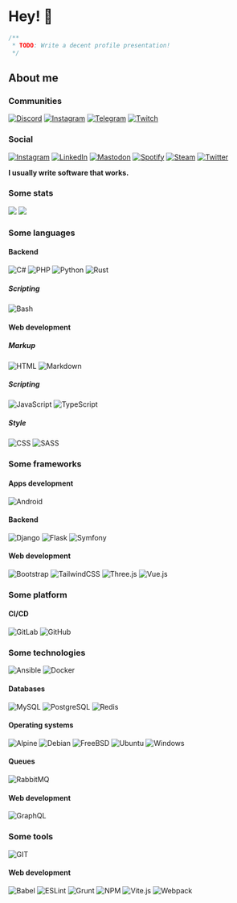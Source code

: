 # Hey! 👋

```typescript
/**
 * TODO: Write a decent profile presentation!
 */
```

<!-- https://shields.io/ -->
<!-- https://simpleicons.org/ -->

## About me

### Communities

[![Discord](https://img.shields.io/static/v1?color=5865F2&label=&logo=discord&logoColor=white&message=Discord&style=flat)](https://discord.gg/5QvHTwzvqW)
[![Instagram](https://img.shields.io/static/v1?color=E4405F&label=&logo=instagram&logoColor=white&message=Instagram&style=flat)](https://www.instagram.com/bylothink/)
[![Telegram](https://img.shields.io/static/v1?color=26A5E4&label=&logo=telegram&logoColor=white&message=Telegram&style=flat)](https://t.me/bylothink)
[![Twitch](https://img.shields.io/static/v1?color=9146FF&label=&logo=twitch&logoColor=white&message=Twitch&style=flat)](https://www.twitch.tv/bylothink)

### Social

[![Instagram](https://img.shields.io/static/v1?color=E4405F&label=&logo=instagram&logoColor=white&message=Instagram&style=flat)](https://www.instagram.com/byloth.dev/)
[![LinkedIn](https://img.shields.io/static/v1?color=0A66C2&label=&logo=linkedin&logoColor=white&message=LinkedIn&style=flat)](https://www.linkedin.com/in/byloth/)
[![Mastodon](https://img.shields.io/static/v1?color=6364FF&label=&logo=mastodon&logoColor=white&message=Mastodon&style=flat)](https://mastodon.uno/@byloth)
[![Spotify](https://img.shields.io/static/v1?color=1DB954&label=&logo=spotify&logoColor=white&message=Spotify&style=flat)](https://open.spotify.com/user/21q4g5zjmgfv5qctquiqawkgq)
[![Steam](https://img.shields.io/static/v1?color=000000&label=&logo=steam&logoColor=white&message=Steam&style=flat)](https://steamcommunity.com/id/byloth/)
[![Twitter](https://img.shields.io/static/v1?color=1DA1F2&label=&logo=twitter&logoColor=white&message=Twitter&style=flat)](https://twitter.com/BylothDev)

**I usually write software that works.**

### Some stats

<img src="https://github-readme-stats.vercel.app/api?username=Byloth&count_private=true&show_icons=true" />
<img src="https://github-readme-stats.vercel.app/api/top-langs/?username=Byloth&hide=html&langs_count=10&layout=compact" />

### Some languages

#### Backend

<img src="https://img.shields.io/static/v1?color=239120&label=&logo=csharp&logoColor=white&message=C%23&style=flat"
     alt="C#"
     title="C#" />
<img src="https://img.shields.io/static/v1?color=777BB4&label=&logo=php&logoColor=white&message=PHP&style=flat"
     alt="PHP"
     title="PHP" />
<img src="https://img.shields.io/static/v1?color=3776AB&label=&logo=python&logoColor=white&message=Python&style=flat"
     alt="Python"
     title="Python" />
<img src="https://img.shields.io/static/v1?color=000000&label=&logo=rust&logoColor=white&message=Rust&style=flat"
     alt="Rust"
     title="Rust" />

##### Scripting

<img src="https://img.shields.io/static/v1?color=4EAA25&label=&logo=gnubash&logoColor=white&message=Bash&style=flat"
     alt="Bash"
     title="Bash" />

#### Web development

##### Markup

<img src="https://img.shields.io/static/v1?color=E34F26&label=&logo=html5&logoColor=white&message=HTML&style=flat"
     alt="HTML"
     title="HTML" />
<img src="https://img.shields.io/static/v1?color=000000&label=&logo=markdown&logoColor=white&message=Markdown&style=flat"
     alt="Markdown"
     title="Markdown" />

##### Scripting

<img src="https://img.shields.io/static/v1?color=F7DF1E&label=&logo=javascript&logoColor=black&message=JavaScript&style=flat"
     alt="JavaScript"
     title="JavaScript" />
<img src="https://img.shields.io/static/v1?color=3178C6&label=&logo=typescript&logoColor=white&message=TypeScript&style=flat"
     alt="TypeScript"
     title="TypeScript" />

##### Style

<img src="https://img.shields.io/static/v1?color=1572B6&label=&logo=css3&logoColor=white&message=CSS&style=flat"
     alt="CSS"
     title="CSS" />
<img src="https://img.shields.io/static/v1?color=CC6699&label=&logo=sass&logoColor=white&message=SASS&style=flat"
     alt="SASS"
     title="SASS" />

### Some frameworks

#### Apps development

<img src="https://img.shields.io/static/v1?color=3DDC84&label=&logo=android&logoColor=white&message=Android&style=flat"
     alt="Android"
     title="Android" />

#### Backend

<img src="https://img.shields.io/static/v1?color=092E20&label=&logo=django&logoColor=white&message=Django&style=flat"
     alt="Django"
     title="Django" />
<img src="https://img.shields.io/static/v1?color=000000&label=&logo=flask&logoColor=white&message=Flask&style=flat"
     alt="Flask"
     title="Flask" />
<img src="https://img.shields.io/static/v1?color=000000&label=&logo=symfony&logoColor=white&message=Symfony&style=flat"
     alt="Symfony"
     title="Symfony" />

#### Web development

<img src="https://img.shields.io/static/v1?color=7952B3&label=&logo=bootstrap&logoColor=white&message=Bootstrap&style=flat"
     alt="Bootstrap"
     title="Bootstrap" />
<img src="https://img.shields.io/static/v1?color=06B6D4&label=&logo=tailwindcss&logoColor=white&message=TailwindCSS&style=flat"
     alt="TailwindCSS"
     title="TailwindCSS" />
<img src="https://img.shields.io/static/v1?color=000000&label=&logo=three.js&logoColor=white&message=Three.js&style=flat"
     alt="Three.js"
     title="Three.js" />
<img src="https://img.shields.io/static/v1?color=4FC08D&label=&logo=vue.js&logoColor=white&message=Vue.js&style=flat"
     alt="Vue.js"
     title="Vue.js" />

### Some platform


#### CI/CD

<img src="https://img.shields.io/static/v1?color=FC6D26&label=&logo=gitlab&logoColor=white&message=GitLab&style=flat"
     alt="GitLab"
     title="GitLab" />
<img src="https://img.shields.io/static/v1?color=181717&label=&logo=github&logoColor=white&message=GitHub&style=flat"
     alt="GitHub"
     title="GitHub" />

### Some technologies

<img src="https://img.shields.io/static/v1?color=EE0000&label=&logo=ansible&logoColor=white&message=Ansible&style=flat"
     alt="Ansible"
     title="Ansible" />
<img src="https://img.shields.io/static/v1?color=2496ED&label=&logo=docker&logoColor=white&message=Docker&style=flat"
     alt="Docker"
     title="Docker" />

#### Databases

<img src="https://img.shields.io/static/v1?color=4479A1&label=&logo=mysql&logoColor=white&message=MySQL&style=flat"
     alt="MySQL"
     title="MySQL" />
<img src="https://img.shields.io/static/v1?color=4169E1&label=&logo=postgresql&logoColor=white&message=PostgreSQL&style=flat"
     alt="PostgreSQL"
     title="PostgreSQL" />
<img src="https://img.shields.io/static/v1?color=DC382D&label=&logo=redis&logoColor=white&message=Redis&style=flat"
     alt="Redis"
     title="Redis" />

#### Operating systems

<img src="https://img.shields.io/static/v1?color=0D597F&label=&logo=alpinelinux&logoColor=white&message=Alpine&style=flat"
     alt="Alpine"
     title="Alpine" />
<img src="https://img.shields.io/static/v1?color=A81D33&label=&logo=debian&logoColor=white&message=Debian&style=flat"
     alt="Debian"
     title="Debian" />
<img src="https://img.shields.io/static/v1?color=AB2B28&label=&logo=freebsd&logoColor=white&message=FreeBSD&style=flat"
     alt="FreeBSD"
     title="FreeBSD" />
<img src="https://img.shields.io/static/v1?color=E95420&label=&logo=ubuntu&logoColor=white&message=Ubuntu&style=flat"
     alt="Ubuntu"
     title="Ubuntu" />
<img src="https://img.shields.io/static/v1?color=0078D6&label=&logo=windows&logoColor=white&message=Windows&style=flat"
     alt="Windows"
     title="Windows" />

#### Queues

<img src="https://img.shields.io/static/v1?color=FF6600&label=&logo=rabbitmq&logoColor=white&message=RabbitMQ&style=flat"
     alt="RabbitMQ"
     title="RabbitMQ" />

#### Web development

<img src="https://img.shields.io/static/v1?color=E10098&label=&logo=graphql&logoColor=white&message=GraphQL&style=flat"
     alt="GraphQL"
     title="GraphQL" />

### Some tools

<img src="https://img.shields.io/static/v1?color=F05032&label=&logo=git&logoColor=white&message=GIT&style=flat"
     alt="GIT"
     title="GIT" />

#### Web development

<img src="https://img.shields.io/static/v1?color=F9DC3E&label=&logo=babel&logoColor=black&message=Babel&style=flat"
     alt="Babel"
     title="Babel" />
<img src="https://img.shields.io/static/v1?color=4B32C3&label=&logo=eslint&logoColor=white&message=ESLint&style=flat"
     alt="ESLint"
     title="ESLint" />
<img src="https://img.shields.io/static/v1?color=FAA918&label=&logo=grunt&logoColor=white&message=Grunt&style=flat"
     alt="Grunt"
     title="Grunt" />
<img src="https://img.shields.io/static/v1?color=CB3837&label=&logo=npm&logoColor=white&message=NPM&style=flat"
     alt="NPM"
     title="NPM" />
<img src="https://img.shields.io/static/v1?color=646CFF&label=&logo=vite&logoColor=white&message=Vite.js&style=flat"
     alt="Vite.js"
     title="Vite.js" />
<img src="https://img.shields.io/static/v1?color=8DD6F9&label=&logo=webpack&logoColor=black&message=Webpack&style=flat"
     alt="Webpack"
     title="Webpack" />

<!--
**Byloth/byloth** is a ✨ _special_ ✨ repository because its `README.md` (this file) appears on your GitHub profile.

Here are some ideas to get you started:

- 🔭 I’m currently working on ...
- 🌱 I’m currently learning ...
- 👯 I’m looking to collaborate on ...
- 🤔 I’m looking for help with ...
- 💬 Ask me about ...
- 📫 How to reach me: ...
- 😄 Pronouns: ...
- ⚡ Fun fact: ...
-->
